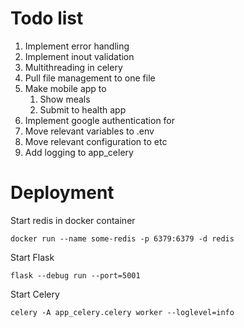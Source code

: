 # Todo list
1. Implement error handling
2. Implement inout validation
3. Multithreading in celery
4. Pull file management to one file
5. Make mobile app to
   1. Show meals 
   2. Submit to health app
6. Implement google authentication for
7. Move relevant variables to .env
8. Move relevant configuration to etc
9. Add logging to app_celery
# Deployment
Start redis in docker container

    docker run --name some-redis -p 6379:6379 -d redis
Start Flask

    flask --debug run --port=5001
Start Celery

    celery -A app_celery.celery worker --loglevel=info
